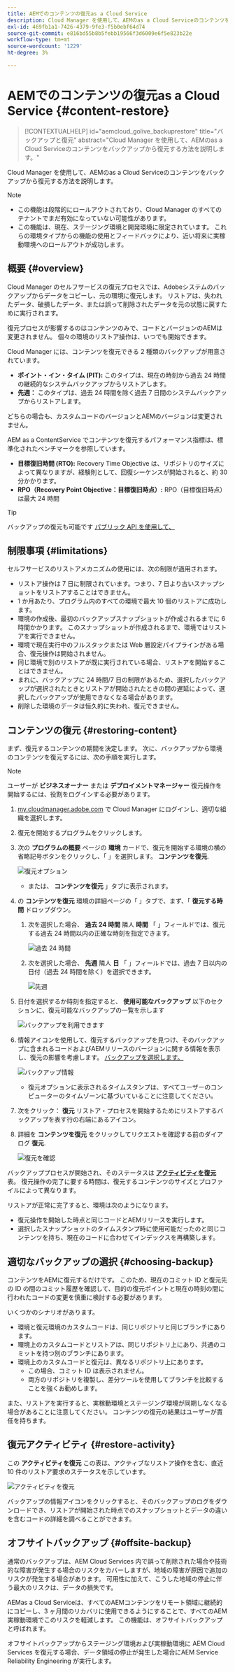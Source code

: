 ```yaml
---
title: AEMでのコンテンツの復元as a Cloud Service
description: Cloud Manager を使用して、AEMのas a Cloud Serviceのコンテンツをバックアップから復元する方法を説明します。
exl-id: 469fb1a1-7426-4379-9fe3-f5b0ebf64d74
source-git-commit: e816bd55b8b5febb19566f3d6009e6f5e823b22e
workflow-type: tm+mt
source-wordcount: '1229'
ht-degree: 3%

---
```



# AEMでのコンテンツの復元as a Cloud Service {#content-restore}

>[!CONTEXTUALHELP]
>id="aemcloud_golive_backuprestore"
>title="バックアップと復元"
>abstract="Cloud Manager を使用して、AEMのas a Cloud Serviceのコンテンツをバックアップから復元する方法を説明します。"

Cloud Manager を使用して、AEMのas a Cloud Serviceのコンテンツをバックアップから復元する方法を説明します。

>[!NOTE]
>
>* この機能は段階的にロールアウトされており、Cloud Manager のすべてのテナントでまだ有効になっていない可能性があります。
>* この機能は、現在、ステージング環境と開発環境に限定されています。 これらの環境タイプからの機能の使用とフィードバックにより、近い将来に実稼動環境へのロールアウトが成功します。


## 概要 {#overview}

Cloud Manager のセルフサービスの復元プロセスでは、Adobeシステムのバックアップからデータをコピーし、元の環境に復元します。 リストアは、失われたデータ、破損したデータ、または誤って削除されたデータを元の状態に戻すために実行されます。

復元プロセスが影響するのはコンテンツのみで、コードとバージョンのAEMは変更されません。 個々の環境のリストア操作は、いつでも開始できます。

Cloud Manager には、コンテンツを復元できる 2 種類のバックアップが用意されています。

* **ポイント・イン・タイム (PIT):** このタイプは、現在の時刻から過去 24 時間の継続的なシステムバックアップからリストアします。
* **先週：** このタイプは、過去 24 時間を除く過去 7 日間のシステムバックアップからリストアします。

どちらの場合も、カスタムコードのバージョンとAEMのバージョンは変更されません。

AEM as a ContentService でコンテンツを復元するパフォーマンス指標は、標準化されたベンチマークを参照しています。

* **目標復旧時間 (RTO):** Recovery Time Objective は、リポジトリのサイズによって異なりますが、経験則として、回復シーケンスが開始されると、約 30 分かかります。
* **RPO（Recovery Point Objective：目標復旧時点）:** RPO（目標復旧時点）は最大 24 時間

>[!TIP]
>
>バックアップの復元も可能です [パブリック API を使用して、](https://developer.adobe.com/experience-cloud/cloud-manager/reference/api/)

## 制限事項 {#limitations}

セルフサービスのリストアメカニズムの使用には、次の制限が適用されます。

* リストア操作は 7 日に制限されています。つまり、7 日より古いスナップショットをリストアすることはできません。
* 1 か月あたり、プログラム内のすべての環境で最大 10 個のリストアに成功します。
* 環境の作成後、最初のバックアップスナップショットが作成されるまでに 6 時間かかります。 このスナップショットが作成されるまで、環境ではリストアを実行できません。
* 環境で現在実行中のフルスタックまたは Web 層設定パイプラインがある場合、復元操作は開始されません。
* 同じ環境で別のリストアが既に実行されている場合、リストアを開始することはできません。
* まれに、バックアップに 24 時間/7 日の制限があるため、選択したバックアップが選択されたときとリストアが開始されたときの間の遅延によって、選択したバックアップが使用できなくなる場合があります。
* 削除した環境のデータは恒久的に失われ、復元できません。

## コンテンツの復元 {#restoring-content}

まず、復元するコンテンツの期間を決定します。 次に、バックアップから環境のコンテンツを復元するには、次の手順を実行します。

>[!NOTE]
>
>ユーザーが **ビジネスオーナー** または **デプロイメントマネージャー** 復元操作を開始するには、役割をログインする必要があります。

1. [my.cloudmanager.adobe.com](https://my.cloudmanager.adobe.com/) で Cloud Manager にログインし、適切な組織を選択します。

1. 復元を開始するプログラムをクリックします。

1. 次の **プログラムの概要** ページの **環境** カードで、復元を開始する環境の横の省略記号ボタンをクリックし、「 」を選択します。 **コンテンツを復元**.

   ![復元オプション](assets/backup-option.png)

   * または、 **コンテンツを復元** 」タブに表示されます。

1. の **コンテンツを復元** 環境の詳細ページの「 」タブで、まず、「 **復元する時間** ドロップダウン。

   1. 次を選択した場合、 **過去 24 時間** 隣人 **時間** 「 」フィールドでは、復元する過去 24 時間以内の正確な時刻を指定できます。

      ![過去 24 時間](assets/backup-time.png)

   1. 次を選択した場合、 **先週** 隣人 **日** 「 」フィールドでは、過去 7 日以内の日付（過去 24 時間を除く）を選択できます。

      ![先週](assets/backup-date.png)

1. 日付を選択するか時刻を指定すると、 **使用可能なバックアップ** 以下のセクションに、復元可能なバックアップの一覧を示します

   ![バックアップを利用できます](assets/backup-available.png)

1. 情報アイコンを使用して、復元するバックアップを見つけ、そのバックアップに含まれるコードおよびAEMリリースのバージョンに関する情報を表示し、復元の影響を考慮します。 [バックアップを選択します。](#choosing-the-right-backup)

   ![バックアップ情報](assets/backup-info.png)

   * 復元オプションに表示されるタイムスタンプは、すべてユーザーのコンピューターのタイムゾーンに基づいていることに注意してください。

1. 次をクリック： **復元** リストア・プロセスを開始するためにリストアするバックアップを表す行の右端にあるアイコン。

1. 詳細を **コンテンツを復元** をクリックしてリクエストを確認する前のダイアログ **復元**.

   ![復元を確認](assets/backup-restore.png)

バックアッププロセスが開始され、そのステータスは **[アクティビティを復元](#restore-activity)** 表。 復元操作の完了に要する時間は、復元するコンテンツのサイズとプロファイルによって異なります。

リストアが正常に完了すると、環境は次のようになります。

* 復元操作を開始した時点と同じコードとAEMリリースを実行します。
* 選択したスナップショットのタイムスタンプ時に使用可能だったのと同じコンテンツを持ち、現在のコードに合わせてインデックスを再構築します。

## 適切なバックアップの選択 {#choosing-backup}

コンテンツをAEMに復元するだけです。 このため、現在のコミット ID と復元先の ID の間のコミット履歴を確認して、目的の復元ポイントと現在の時刻の間に行われたコードの変更を慎重に検討する必要があります。

いくつかのシナリオがあります。

* 環境と復元環境のカスタムコードは、同じリポジトリと同じブランチにあります。
* 環境上のカスタムコードとリストアは、同じリポジトリ上にあり、共通のコミットを持つ別のブランチにあります。
* 環境上のカスタムコードと復元は、異なるリポジトリ上にあります。
   * この場合、コミット ID は表示されません。
   * 両方のリポジトリを複製し、差分ツールを使用してブランチを比較することを強くお勧めします。

また、リストアを実行すると、実稼動環境とステージング環境が同期しなくなる場合があることに注意してください。 コンテンツの復元の結果はユーザーが責任を持ちます。

## 復元アクティビティ {#restore-activity}

この **アクティビティを復元** この表は、アクティブなリストア操作を含む、直近 10 件のリストア要求のステータスを示しています。

![アクティビティを復元](assets/backup-activity.png)

バックアップの情報アイコンをクリックすると、そのバックアップのログをダウンロードでき、リストアが開始された時点でのスナップショットとデータの違いを含むコードの詳細を調べることができます。

## オフサイトバックアップ {#offsite-backup}

通常のバックアップは、AEM Cloud Services 内で誤って削除された場合や技術的な障害が発生する場合のリスクをカバーしますが、地域の障害が原因で追加のリスクが発生する場合があります。 可用性に加えて、こうした地域の停止に伴う最大のリスクは、データの損失です。

AEMas a Cloud Serviceは、すべてのAEMコンテンツをリモート領域に継続的にコピーし、3 ヶ月間のリカバリに使用できるようにすることで、すべてのAEM実稼動環境でこのリスクを軽減します。 この機能は、オフサイトバックアップと呼ばれます。

オフサイトバックアップからステージング環境および実稼動環境に AEM Cloud Services を復元する場合、データ領域の停止が発生した場合にAEM Service Reliability Engineering が実行します。
